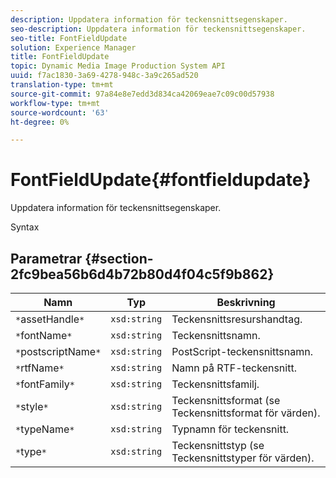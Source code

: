 ```yaml
---
description: Uppdatera information för teckensnittsegenskaper.
seo-description: Uppdatera information för teckensnittsegenskaper.
seo-title: FontFieldUpdate
solution: Experience Manager
title: FontFieldUpdate
topic: Dynamic Media Image Production System API
uuid: f7ac1830-3a69-4278-948c-3a9c265ad520
translation-type: tm+mt
source-git-commit: 97a84e8e7edd3d834ca42069eae7c09c00d57938
workflow-type: tm+mt
source-wordcount: '63'
ht-degree: 0%

---
```



# FontFieldUpdate{#fontfieldupdate}

Uppdatera information för teckensnittsegenskaper.

Syntax

## Parametrar {#section-2fc9bea56b6d4b72b80d4f04c5f9b862}

| Namn | Typ | Beskrivning |
|---|---|---|
| `*`assetHandle`*` | `xsd:string` | Teckensnittsresurshandtag. |
| `*`fontName`*` | `xsd:string` | Teckensnittsnamn. |
| `*`postscriptName`*` | `xsd:string` | PostScript-teckensnittsnamn. |
| `*`rtfName`*` | `xsd:string` | Namn på RTF-teckensnitt. |
| `*`fontFamily`*` | `xsd:string` | Teckensnittsfamilj. |
| `*`style`*` | `xsd:string` | Teckensnittsformat (se Teckensnittsformat för värden). |
| `*`typeName`*` | `xsd:string` | Typnamn för teckensnitt. |
| `*`type`*` | `xsd:string` | Teckensnittstyp (se Teckensnittstyper för värden). |

